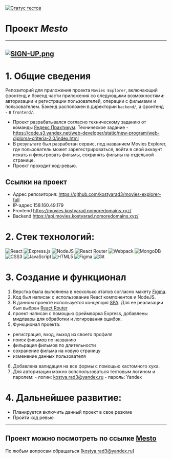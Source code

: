 [![Статус тестов](../../actions/workflows/tests.yml/badge.svg)](../../actions/workflows/tests.yml)

# Проект **_Mesto_**

---

## [![SIGN-UP.png](https://i.postimg.cc/yYF27frj/2023-08-01-16-36-38.png)](https://github.com/kostyarad3/movies-explorer-frontend)

# 1. Общие сведения

Репозиторий для приложения проекта `Movies Explorer`, включающий фронтенд и бэкенд части приложения со следующими возможностями: авторизации и регистрации пользователей, операции с фильмами и пользователем. Бэкенд расположен в директории `backend/`, а фронтенд - в `frontend/`.

- Проект разрабатывался согласно техническому заданию от команды [Яндекс Практикум](https://practicum.yandex.ru/ "Яндекс Практикум"). Техническое задание - https://code.s3.yandex.net/web-developer/static/new-program/web-diploma-criteria-2.0/index.html
- В результате был разработан сервис, под названием Movies Explorer, где пользователь может зарегестрироваться, войти в свой аккаунт искать и фильтровать фильмы, сохранять фильиы на отдельной странице.
- Проект проходит код-ревью.

## Ссылки на проект

- Адрес репозитория: https://github.com/kostyarad3/movies-explorer-full
- IP-адрес 158.160.49.179
- Frontend https://movies.kostyarad.nomoredomains.xyz/
- Backend https://api.movies.kostyarad.nomoredomains.xyz/

# 2. Стек технологий:

![React](https://img.shields.io/badge/react-%2320232a.svg?style=for-the-badge&logo=react&logoColor=%2361DAFB)
![Express.js](https://img.shields.io/badge/express.js-%23404d59.svg?style=for-the-badge&logo=express&logoColor=%2361DAFB)
![NodeJS](https://img.shields.io/badge/node.js-6DA55F?style=for-the-badge&logo=node.js&logoColor=white)
![React Router](https://img.shields.io/badge/React_Router-CA4245?style=for-the-badge&logo=react-router&logoColor=white)
![Webpack](https://img.shields.io/badge/webpack-%238DD6F9.svg?style=for-the-badge&logo=webpack&logoColor=black)
![MongoDB](https://img.shields.io/badge/MongoDB-%234ea94b.svg?style=for-the-badge&logo=mongodb&logoColor=white)
![CSS3](https://img.shields.io/badge/css3-%231572B6.svg?style=for-the-badge&logo=css3&logoColor=white)
![JavaScript](https://img.shields.io/badge/javascript-%23323330.svg?style=for-the-badge&logo=javascript&logoColor=%23F7DF1E)
![HTML5](https://img.shields.io/badge/html5-%23E34F26.svg?style=for-the-badge&logo=html5&logoColor=white)
![Figma](https://img.shields.io/badge/figma-%23F24E1E.svg?style=for-the-badge&logo=figma&logoColor=white)
![Git](https://img.shields.io/badge/git-%23F05033.svg?style=for-the-badge&logo=git&logoColor=white)

# 3. Coздание и функционал

1. Верстка была выполнена в несколько этапов согласно макету [Figma](https://www.figma.com/file/8o1EtQFZcekg5AvtwcjNqr/Diploma-(Copy)?type=design&node-id=891%3A3857&mode=design&t=aRohXdFOJw4Ttpq7-1 "Макет Figma").
2. Код был написан с использование React компонентов и NodeJS.
3. В данном проекте используется концепция [SPA](https://thecode.media/spa/ "SPA"). Для ее реализации был выбран [React Router](https:reactrouter.com/en/main/start/overview "React Router")
4. проект написан с помощью фреймворка Express, добавлены мидлвары для обработки и логирования ошибок.
5. Функционал проектa:

- регистрация, вход, выход из своего профиля
- поиск фильмов по названию
- фильрация фильмов по длительности
- сохранение фильма на новую страницу
- изменение данных пользователя

6. Добавлена валидация на все формы с помощью кастомного хука.
7. Для авторизации можно вопспользоваться тестовым логином и паролем: - логин: kostya.rad3@yandex.ru - пароль: Yandex

# 4. Дальнейшее развитие:

- Планируется включить данный проект в свое резюме
- Пройти код ревью

---

## Проект можно посмотреть по ссылке [Mesto](https://mesto.kostyarad.nomoreparties.sbs/ "Mesto")

По любым вопросам обращаться [kostya.rad3@yandex.ru]
